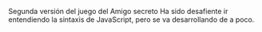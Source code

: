 Segunda versión del juego del Amigo secreto
Ha sido desafiente ir entendiendo la sintaxis de JavaScript,
pero se va desarrollando de a poco.
